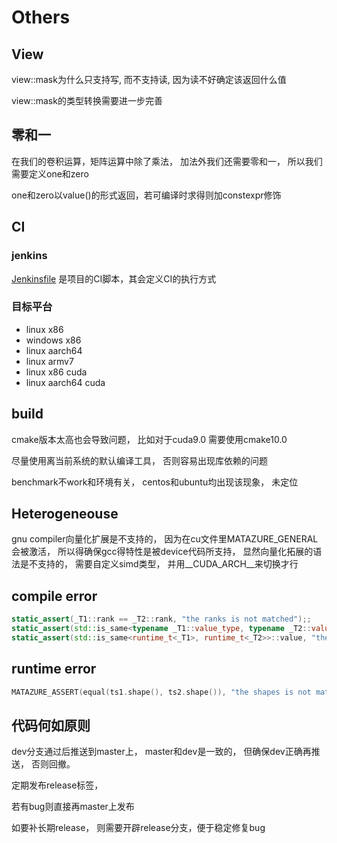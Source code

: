 # Others

## View

view::mask为什么只支持写, 而不支持读, 因为读不好确定该返回什么值

view::mask的类型转换需要进一步完善

## 零和一

在我们的卷积运算，矩阵运算中除了乘法， 加法外我们还需要零和一， 所以我们需要定义one和zero

one和zero以value()的形式返回，若可编译时求得则加constexpr修饰

## CI

### jenkins

[Jenkinsfile](../Jenkinsfile) 是项目的CI脚本，其会定义CI的执行方式

### 目标平台

* linux x86
* windows x86
* linux aarch64
* linux armv7
* linux x86 cuda
* linux aarch64 cuda

## build

cmake版本太高也会导致问题， 比如对于cuda9.0 需要使用cmake10.0

尽量使用离当前系统的默认编译工具， 否则容易出现库依赖的问题

benchmark不work和环境有关， centos和ubuntu均出现该现象， 未定位 

## Heterogeneouse

gnu compiler向量化扩展是不支持的， 因为在cu文件里MATAZURE_GENERAL会被激活， 所以得确保gcc得特性是被device代码所支持， 显然向量化拓展的语法是不支持的， 需要自定义simd类型， 并用__CUDA_ARCH__来切换才行

## compile error

```c++
static_assert(_T1::rank == _T2::rank, "the ranks is not matched");;
static_assert(std::is_same<typename _T1::value_type, typename _T2::value_type>::value, "the value types is not matched");
static_assert(std::is_same<runtime_t<_T1>, runtime_t<_T2>>::value, "the runtime types is not matched");
```

## runtime error

```c++
MATAZURE_ASSERT(equal(ts1.shape(), ts2.shape()), "the shapes is not matched");
```

## 代码何如原则

dev分支通过后推送到master上， master和dev是一致的， 但确保dev正确再推送， 否则回撤。

定期发布release标签，

若有bug则直接再master上发布

如要补长期release， 则需要开辟release分支，便于稳定修复bug
